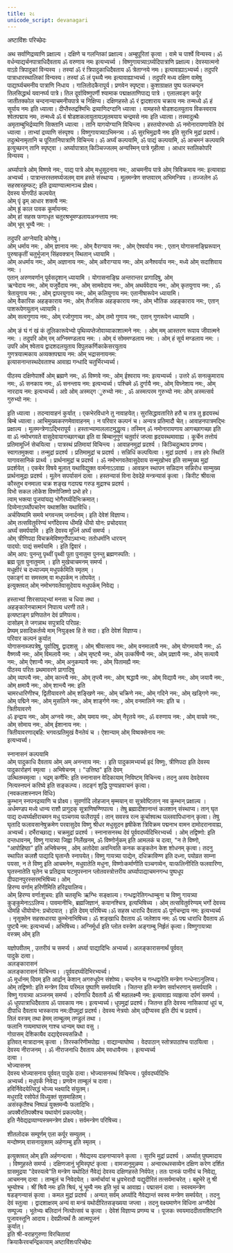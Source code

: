 ```yaml
---
title: २८
unicode_script: devanagari
---
```



अष्टाविंशः परिच्छेदः  

अथ सर्वाणिद्रव्याणि प्रक्षाल्य । दक्षिणे च गलन्तिकां प्रक्षाल्य। अम्बुपूरितां कृत्वा । वामे च  पार्श्वे विन्यस्य। ॐ वर्धन्याद्यर्चनपात्राधिदैवताय ॐ वरुणाय नमः इत्यभ्यर्च्य ।  विष्णुगायत्र्याऽर्घ्यदिपात्राणि प्रक्षाल्य। देवस्यात्मनो वाऽग्रे त्रिपादुकां विन्यस्य । तस्यां ॐ रं  त्रिपादुकाधिदैवताय ॐ त्रेताग्नये नमः। इत्यावाह्याऽभ्यर्च्य। तदुपरि पात्राधारस्थालिकां  विन्यस्य। तस्यां ॐ लं पृथ्व्यै नमः इत्यावाह्याभ्यर्च्य । तदुपरि मध्य दक्षिण वामेषु  पाद्यार्घ्यचमनीय पात्राणि निधाय । गालितोदकैरापूर्य। प्रणवेन स्पृष्ट्वा। कुशाग्राक्षत पुष्प  फलचन्दन तिलसिद्धार्थ यवानर्घ्य पात्रे। तिल दूर्वाविष्णुपर्णी श्यामाक पद्माक्षताणिपाद्य पात्रे  । एलालवङ्ग कर्पूर जातीतक्कोल चन्दनान्याचमनीयपात्रे च निक्षिप्य। दक्षिणहस्ते ॐ रं  द्वादशाराय चक्राय नमः तन्मध्ये ॐ हं सूर्याय नमः इति ध्यात्वा। दीप्तैस्तद्रश्मिभिः  द्रव्याणिदग्दानि ध्यात्वा । वामहस्ते षोडशदलयुताय विकस्वराय श्वेतपद्माय नमः, तन्मध्ये  ॐ वं षोडशकलायुतायऽमृतमयाय चन्द्रमसे नमः इति ध्यात्वा। तस्मादुत्थैः  अमृताम्बुभिर्द्रव्याणि सिक्तानि ध्यात्वा । तानि यागयोग्यानि विचिन्त्य । हस्तयोरुभयोः ॐ  नमोनारायणायेति देवं ध्यात्वा । ताभ्यां द्रव्याणि संस्पृश्य । विष्णुगायत्र्याऽभिमन्त्र्य । ॐ  सुरभिमुद्रायै नमः इति सुरभि मुद्रां प्रदर्श्य। तदुत्थेनामृतानि च पूरितानिपात्राणि विचिन्त्य।   ॐ अर्घ्यं कल्पयामि, ॐ पाद्यं कल्पयामि, ॐ आचमनं कल्पयामि इत्युच्छरन् तानि  स्पृष्ट्वा । अर्घ्यापात्रात् किञ्चिज्जलम् अन्यस्मिन् पात्रे गृहीत्वा । आधार स्तलिकोपरि विन्यस्य ।  

अर्घ्यापात्रे ओम् विष्णवे नम:, पाद्य पात्रे ओम् मधुसूदनाय नम:, आचमनीय पात्रे ओम्  त्रिविक्रमाय नम: इत्यावाह्य अभ्यर्च्य । पात्रान्तरस्तमर्घ्यजलम् वाम हस्ते संस्थाप्य ।  मूलमन्त्रेण सप्तवारम् अभिमन्त्रिय । तज्जलेन ॐ सहस्रारहुम्फट्; इति द्रव्याण्यात्मानञ्च प्रोक्ष्य।  
देवस्य योगपीठं कल्पयेत्  
ओम् पृं ढृम् आधार शक्त्यै नम:  
ओम् ह्रूं काल पावक कूर्मायनम:  
ओम् हां सहस्र फणाधृत चतुरश्रभूमण्डलायअनन्ताय नम:  
ओम् भूम् भूम्यै नम: ।  

तदुपरि आग्नेयादि कोणेषु।  
ओम् धर्माय नम: , ओम् ज्ञानाय नम: , ओम् वैराग्याय नम: , ओम् ऐश्वर्याय नम: , 
एतान् योगासनाङ्घ्रिरूपान् पुरुषाकृतीं चतुर्भुजान् सिंहवक्त्रान् स्थितान् ध्यायामि ।  
ओम् अधर्माय नम:, ओम् अज्ञानाय नम:, ओम् अवैराग्याय नम:, 
 ओम् अनैश्वर्याय नम:, मध्ये ओम् सदाशिवाय नम: ।  
एतान् अरुणवर्णान् पूर्वसदृशान् ध्यायामि । योगासनाङ्घ्रि अन्तरान्तर प्रागादिषु, ओम्  
ऋग्वेदाय नम:, ओम् यजुर्वेदाय नम:, 
ओम् सामवेदाय नम:, ओम् अथर्ववेदाय नम:, 
ओम् कृतयुगाय नम: , ॐ त्रेतायुगाय नम: , ओम् द्वापरयुगाय नम:, 
ओम् कलियुगाय नम: एतानीषारूपेन ध्यायामि।  
ओम् वैकारिक अहङ्काराय नम:, ओम् तैजसिक अहङ्काराय नम:, 
ओम् भौतिक अहङ्काराय नम:, एतान् पाशरूपेणयुतान् ध्यायामि।  
ओम् सत्वगुणाय नम:, ओम् रजोगुणाय नम:, ओम् तमो गुणाय नम:, 
एतान् गुणरूपेन ध्यायामि ।  

ओम् ङं घं गं खं कं तूलिकारूपेभ्यो पृथिव्यप्तेजोवाय्वाकाशात्मने नम: । ओम् मम् आस्तरण  रूपाय जीवात्मने नम: । तदुपरि ओम् रम् अग्निमण्डलाय नम: । ओम् वं सोममण्डलाय नम: ।  ओम् हं सूर्य मण्डलाय नम: । उपरि ओम् श्वेताय द्वादशदलयुताय विपुलकर्णिकाकेसरयुताय  
गुणत्रयात्मकाय अव्यक्तपद्माय नम: ओम् भद्रासनायनम:  
इत्यासनान्तस्थदेवताश्च आवाह्य गन्धादि चतुर्भिरभ्यर्च्य।  

पीठस्य दक्षिणेपार्श्वे ओम् ब्रह्मणे नम:, ॐ विष्णवे नम:, ओम् ईश्वराय नम: इत्यभ्यर्च्य ।  उत्तरे ॐ सनत्कुमाराय नम:, ॐ सनकाय नम:, ॐ सनन्ताय नम: इत्यभ्यर्च्य।  पश्चिमे ॐ दुर्गायै नम:, ओम् विघ्नेशाय नम:, ओम् नारदाय नम: इत्यभ्यर्च्य।  अग्रे ओम् अस्मद्ग ुरुभ्यो नम: , ॐ अस्मत्परम गुरुभ्यो नम: ओम् अस्मत्सर्व गुरुभ्यो नम: ।  

इति ध्यात्वा । तदन्वावाहनं कुर्यात् । एकभेरविधाने तु नावाहयेत्। सुरसिद्धावतारिते हरौ च  तत्र तु हृदयस्थं बिम्बे ध्यात्वा। आभिमुख्यकरणमेवावाहनम् । न परिवार कल्पनं च। अन्यत्र  प्रतिमादौ चेत्। आवाहनपात्रमद्भिः प्रक्षाल्य । मूलमन्त्रेणाऽद्भिरापूर्य ।  हस्ताभ्यामाललाटमुद्धृत्य। तस्मिन् ॐ नमोनारायणाय आगच्छागच्छा इति वा ॐ  नमोभगवते वासुदेवायागच्छागच्छा इति वा बिम्बानुगुणं चतुर्वारं जप्त्वा हृदयस्थमावाह्य ।  कूर्चेन तत्तोयं प्रतिमामूर्ध्नि सेचयित्वा । पात्रस्थं प्रतिमायां विचिन्त्य । आवाहनमुद्रां प्रदर्श्य ।  किञ्चिदुत्थाय प्रणम्य। स्वागतमुक्त्वा । तन्मुद्रां प्रदर्श्य । प्रतिमामुद्रां च प्रदर्श्य । सन्निधिं  कल्पयित्वा । मुद्रां प्रदर्श्य । तत्र हरेः स्थितिं यागावसानिकं प्रार्थ्य । प्रार्थनामुद्रां च प्रदर्श्य ।  ॐ नमोभगवतेवासुदेवाय सन्मुखोभव इति साम्मुख्य मुद्रां प्रदर्शयेत् । एकबेर विषये मूलात्  यथाविद्युक्त वर्त्मनाऽऽवाह्य । आवाहन स्थापन सन्निदान सन्निरोध साम्मुख्य प्रार्थनामुद्राः  प्रदर्श्य । मूलेन सपर्यासनं दत्वा । हस्तन्यासं विना देवदेहे मन्त्रन्यासं कृत्वा । किरीट श्रीवत्स  कौस्तुभ वनमाला चक्र शङ्ख गदापद्म गरुड मुद्राश्च प्रदर्श्य ।  
विभो सकल लोकेश विष्णोजिष्णो प्रभो हरे।  
त्वाम् भक्त्या पूजयांयद्य भोगैरर्घ्यदिभिःक्रमात्।  
दिव्येनाऽर्घ्योपचारेण यथाशक्ति यथाविधि।  
अर्चयिष्यामि समये भगवन्तम् जनार्दनम्। इति देवेशं विज्ञाप्य।  
ओम् तत्सवितुर्वरेण्यं भर्गोदेवस्य धीमहि धीयो योन: प्रचोदयात्  
अर्घ्यं समर्पयामि । इति देवस्य मूर्ध्नि अर्घ्यं समर्प्य ।  
ओम् त्रीणिपदा विचक्रमेविष्णुर्गोपाऽथाभ्य: ततोधर्मानि धारयन्  
पादयो: पाद्यं समर्पयामि । इति द्विवारं ।  
ओम् आप: पुनन्तु पृथ्वीं पृथ्वी पूता पुनातुमा पुनन्तु ब्रह्मणस्पति: ।  
ब्रह्म पूता पुनातुमाम् । इति मुखेचाचमनम् समर्प्य ।  
मधुक्षीरं च दध्याज्यम् मधुपर्कमिति स्मृतम् ।  
एकाङ्गं वा समस्तम् वा मधुपर्कम् न लोपयेत् ।  
इत्युक्तवत् ओम् नमोभगवतेवासुदेवाय मधुपर्कम् निवेद्य ।  

हस्ताभ्यां शिरसापद्भ्यां मनसा च धिया तथा ।  
अहङ्कारेनचात्मानं निपात्य धरणी तले।  
इत्यष्टाङ्ग प्रणिपातेन देवं प्रणिपत्य।  
दासोहम् ते जगन्नाथ सपुत्रादि परिग्रह:  
प्रेष्यम् प्रसादिकर्तव्ये माम् नियुङ्क्ष्व हि ते सदा। इति देवेशं विज्ञाप्य।  
परिवार कल्पनं कुर्यात्  
योगासनाब्जपत्रेषु, पूर्वादिषु, द्वादशसु । ओम् श्रीवत्साय नम:, 
ओम् वनमालायै नम:, ओम् योगमायायै नम:, ॐ वैष्णव्यै नम:, 
ओम् विमलायै नम: । ओम् सृष्ट्यै नम:, ओम् उत्कर्षिण्यै नम:, 
ओम् प्रज्ञायै नम:, ओम् सत्यायै नम:, ओम् ऐशान्यै नम:, 
ओम् अनुकम्पायै नम: , ओम् पितामह्यै नम:  
पीठस्य परितः प्रथमावरणे प्रागादिषु  
ओम् व्याप्त्यै नम:, ओम् कान्त्यै नम:, ओम् तृप्त्यै नम:, ओम् श्रद्धायै नम:, 
ओम् विद्यायै नम:, ओम् जयायै नम:, ओम् क्षमायै नम:, ओम् शान्त्यै नम: इति  
चामरधारिणीश्च, 
द्वितीयावरणे ओम् शङ्खिणे नम:, ओम् चक्रिणे नम:, ओम् गदिने नम:, ओम् खड्गिणे नम:, 
ओम् पद्मिने नम:, ओम् मुसलिने नम:, 
ओम् शार्ङ्गणे नम: , ओम् वनमालिने नम: इति च ।  
त्रितीयावरणे  
ॐ इन्द्राय नम:, ओम् अग्नये नम:, ओम् यमाय नम:, ओम् नैरृतये नम:, ॐ वरुणाय नम: , 
ओम् वायवे नम:, ओम् सोमाय नम:, 
ओम् ईशानाय नम: ।  
त्रितीयावरणाद्बहि: भगवत्प्रतिमुखं वैनतेयं च । ऐशान्याम् ओम् विष्वक्सेनाय नम:  
इत्यभ्यर्च्य।  

स्नानासनं कल्पयामि  
ओम् पादुकाधि दैवताय ओम् अम् अनन्ताय नम: । इति पादुकामभ्यर्च्य इदं विष्णुः, 
त्रीणिपदा इति देवस्य पादुकारोहणं स्मृत्वा । अभिषेचनम् । "उत्तिष्ठ" इति देवम्  
उत्थितम्स्मृत्वा । भद्रम् कर्णेभि: इति स्नानासन वेदिकायाम् निविष्टम् विचिन्त्य। तदनु अस्य  देवदेवस्य नित्यस्नपनं करिष्ये इति सङ्कल्प्य। तदङ्गं शुद्धि पुण्याहवाचनं कृत्वा।  
(नवकलशस्नपन विधिः)  
कुम्भान् स्नपनद्रव्याणि च प्रोक्ष्य। सुवर्णादि लोहजान् मृम्मयान् वा सूत्रवेष्टितान् नव कुम्भान्  प्रक्षाल्य । अर्धमण्डप मध्ये धान्य राशौ प्रागुदक् सूत्राणिषण्णिपात्य । तेषु ब्रह्मादीशानान्तं  कलशान् संस्थाप्य। तान् घृत पाद्य दध्यर्घ्यक्षीराचमन मधु पञ्चगव्य फलैरापूर्य। तान् सवस्त्र रत्न  कूर्चाश्वत्थ पल्लवापिधानान् कृत्वा। तेषु घृतादि फलावसानेषुक्रमेण परवासुदेव विष्णु श्रीधर  मधुसूदन हृषीकेश त्रिविक्रम पद्मनाभ वामन दामोदरानावाह्य, अभ्यर्च्य। दर्भैराच्छाद्य।  चक्रमुद्रां प्रदर्श्य । स्नानासनस्थ देवं पूर्ववदर्घ्यदिभिरभ्यर्च्य । ओम् तद्विष्णो: इति दन्तधावनम्, विष्णु गायत्र्या जिह्वा निर्लेखनम्, ॐ विष्णोर्नुकम् इति आमलकं च दत्वा, "न ते विष्णो, "आपोहिष्ठा” इति अभिषेचनम् , ओम् अतोदेवा अवन्त्विति कनक कङ्कतेन केश शोधनम्  कृत्वा। तदनु स्थापित कलशै पाद्यादि घृतान्तैः स्नापयेत्। विष्णु गायत्र्या पाद्येन, दधिक्राविण्ण  इति दध्ना, पयोव्रत साम्ना पयसा, न ते विष्णु इति आचमनेन, मधुवातेति मधुना, विष्णोःकर्माणीति पञ्चगव्येन, याःफलिनीरिति फलवारिणा, घृतस्नातेति घृतेन च प्रतिद्रव्य  घटमुपस्नान प्लोतवस्त्रोत्तरीय अर्घ्यापाद्याचमनगन्ध पुष्पधूप दीपदानपुरस्सरमभिषिच्य। ओम्  
हिरण्य वर्णाम् हरिणीमिति हरिद्रयालिप्य।  
ओम् हिरण्य वर्णाःशुचय: इति चतसृभिः ऋग्भिः सङ्क्षाल्य। गन्धद्वारेतिगन्धाम्बुना च विष्णु  गायत्र्या कुङ्कुमेनाऽऽलिप्य। पावमानीभिः, ब्रह्मजिज्ञानं, कयानश्चित्र, इत्यभिषिच्य । ओम्  तत्सवितुर्वरेण्यम् भर्गो देवस्य धीमहि धीयोयोन: प्रचोदयात् । इति देवम् परिषिच्य।ॐ सहस्र  धाराधि दैवताय ॐ पूर्णचन्द्राय नम: इत्यभ्यर्च्य । नृसूक्तेन सहस्रधारया कुम्भेनाभिषिच्य। ॐ  शङ्खाधि दैवताय ॐ जलेशाय नम: ॐ पद्म धाराधि दैवताय ॐ पुष्ट्यै नम: इत्यभ्यर्च्य।  अभिषिच्य। अग्निर्मूर्धा इति प्लोत वस्त्रेण अङ्गाम्बु निर्हृतं कृत्वा। विष्णुगायत्र्या वस्त्रम् ओम् इति  

यज्ञोपवीतम् , उत्तरीयं च समर्प्य । अर्घ्या पाद्यादिभिः अभ्यर्च्य। अलङ्कारासनार्थं पूर्ववत्  
पादुके दत्वा।  
 अलङ्कारासनं  
अलङ्कारासनं विचिन्त्य। ।पूर्ववदर्घ्यदिभिरभ्यर्च्य।  
ॐ मूर्धानम् दिवम् इति आर्द्रान् केशान् अगरुधूपेन संशोष्य। चन्दनेन च गन्धद्वारेति मन्त्रेण  गन्धेनाऽनुलिप्य। ओम् तद्विष्णो: इति मन्त्रेण दिव्य परिमल पुष्पाणि समर्पयामि । जितन्त इति  मन्त्रेण सर्वाभरणान् समर्पयामि । विष्णु गायत्र्या अञ्जनम् समर्प्य । दर्पणाधि दैवतायै ॐ श्री  महालक्ष्म्यै नम: इत्यावाह्य व्याहृत्या दर्पणं समर्प्य । ॐ धूपपात्राधिदैवताय ॐ पावकाय  नमः। इत्यभ्यर्च्य। धूपमुद्रां प्रदर्श्य। जितन्त इति देवस्य नासिकायां धूपं च, दीपाधि दैवताय  भास्कराय नम:दीपमुद्रां प्रदर्श्य। देवस्य नेत्रयोः ओम् उद्दीप्यस्व इति दीपं च प्रदर्श्य।  
तिलं वस्त्रम् तथा हेमम् ताम्बूलम् तण्डुलं तथा ।  
फलानि गव्यमाघारम् गाश्च धान्यम् यथा वसु ।  
गोग्रासम् देशिकायैव दद्याद्देवस्यसन्निधौ ।  
इतिवत् मात्रादानम् कृत्वा । तिरस्करिणीमपोह्य । वाद्यान्याघोष्य । वेदपाठान् स्तोत्रपाठांश्च  पाठयित्वा । देवस्य नीराजनम् । ॐ नीराजनाधि दैवताय ओम् स्वधायैनमः । इत्यभ्यर्च्य  
दत्वा ।  
भोज्यासनम्  
देवस्य भोज्यासनाय पूर्ववत् पादुके दत्वा। भोज्यासनस्थं विचिन्त्य। पूर्ववदर्घ्यदिभिः  
अभ्यर्च्य। मधुपर्कं निवेद्य। प्रणवेन ताम्बूलं च दत्वा।  
हविर्निवेदयेत्सिद्धं भोज्य भक्ष्यादि संयुतम्।  
मधुरादि रसोपेतं विध्युक्तं सुसमाहितम्।  
असंस्कृतैश्च निष्पन्नं युक्तमन्यैः फलादिभिः।  
 अपक्वैरतिपक्वैश्च यथायोगं प्रकल्पयेत्।  
इति नैवेद्यद्रव्याण्यस्त्रमन्त्रेण प्रोक्ष्य। सर्वमन्त्रेण परिषिच्य।  

 शीतलोदक सम्पूर्णम् एला कर्पूर सम्युतम् ।  
मन्दोष्णम् वासनायुक्तम् अर्हणाम्बु इति स्मृतम् ।  

 इत्युक्तवत् ओम् इति अर्हणन्दत्वा । नैवेद्यस्य दाहनाप्यायने कृत्वा । सुरभि मुद्रां प्रदर्श्य ।  अर्घ्यात् पुष्पमादाय । विष्णुहस्ते समर्प्य । दक्षिणजानुं भूमिस्पृष्टं कृत्वा । वामजानुमुन्नम्य ।  अन्वारब्धस्सव्येन दक्षिण करेण दर्शित ग्रासमुद्रया  "देवस्यत्वे”ति मन्त्रेण यथोदितं नैवेद्यं  देवस्य दक्षिणहस्ते निर्वपेत्। ततः पानकं पानीयं च निवेद्य, आचमनम् दत्वा । ताम्बूलं च  निवेदयेत् । कर्मार्चायां च ध्रुवभेरादौ यद्युदीरितं तत्सर्वमाचरेत् । बहुभेरे तु श्री भूम्योश्च । श्रीं  श्रियै नमः इति श्रियं, भूं भूम्यै नमः इति भुवं च आवाह्य। पद्मासनं दत्वा । स्वस्वमन्त्रेण  षडङ्गन्यासं कृत्वा । कमल मुद्रां प्रदर्श्य । अन्यत् सर्वम् अर्घ्यादि नैवेद्यान्तं स्वस्व मन्त्रेण  समर्पयेत् । तदनु देवं स्तुत्वा । द्वादशाक्षरम् अन्यं वा मन्त्रं यथोदीरितसङ्ख्यया जप्त्वा । तदनु  वक्ष्यमाणेन विधिना अग्नौदेवं सम्पूज्य । भूतेभ्यः बलिदानं नित्योत्सवं च कृत्वा । देवेशं विज्ञाप्य  प्रणम्य च । पूजकः स्वयमाददीतावशिष्टानि पूजावस्तूनि आदाय। देवप्रीत्यर्थं तैः आत्मपूजनं  
कुर्यात्।  
इति श्री-वराहगुरुणा विरचितायां  
क्रियाकैरवचन्द्रिकायाम् अष्टाविंशःपरिच्छेदः  
